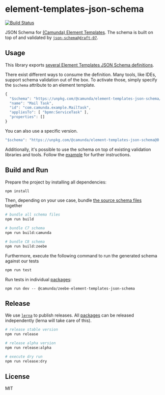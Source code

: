 # element-templates-json-schema

[![Build Status](https://img.shields.io/github/workflow/status/camunda/element-templates-json-schema/CI)](https://github.com/camunda/element-templates-json-schema/actions?query=workflow%3ACI)


JSON Schema for [(Camunda) Element Templates](https://docs.camunda.io/docs/components/modeler/desktop-modeler/element-templates/about-templates/). The schema is built on top of and validated by [`json-schema@draft-07`](https://json-schema.org/draft-07/json-schema-release-notes.html).


## Usage

This library exports [several Element Templates JSON Schema definitions](./packages).

There exist different ways to consume the definition. Many tools, like IDEs, support schema validation out of the box. To activate those, simply specify the `$schema` attribute to an element template.

```js
{
  "$schema": "https://unpkg.com/@camunda/element-templates-json-schema/resources/schema.json",
  "name": "Mail Task",
  "id": "com.camunda.example.MailTask",
  "appliesTo": [ "bpmn:ServiceTask" ],
  "properties": []
}
```

You can also use a specific version.

```js
"$schema": "https://unpkg.com/@camunda/element-templates-json-schema@0.1.0/resources/schema.json"
```

Additionally, it's possible to use the schema on top of existing validation libraries and tools. Follow the [example](./example) for further instructions.


## Build and Run

Prepare the project by installing all dependencies:

```sh
npm install
```

Then, depending on your use case, bundle [the source schema files](./packages) together

```sh
# bundle all schema files
npm run build

# bundle C7 schema
npm run build:camunda

# bundle C8 schema
npm run build:zeebe
```

Furthermore, execute the following command to run the generated schema against our tests

```sh
npm run test
```

Run tests in individual [packages](./packages):

```
npm run dev -- @camunda/zeebe-element-templates-json-schema
```

## Release

We use [`lerna`](https://github.com/lerna/lerna) to publish releases. All [packages](./packages/) can be released independently (lerna will take care of this).

```sh
# release stable version
npm run release

# release alpha version
npm run release:alpha

# execute dry run
npm run release:dry
```

## License

MIT

